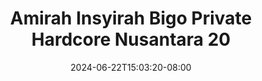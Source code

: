 --- 
title: "Amirah Insyirah Bigo Private Hardcore Nusantara 20"
description: "streaming bokeh Amirah Insyirah Bigo Private Hardcore Nusantara 20 simontok   new"
date: 2024-06-22T15:03:20-08:00
file_code: "k5bt5p6al66s"
draft: false
cover: "uo8yvpxlqntwn1us.jpg"
tags: ["Amirah", "Insyirah", "Bigo", "Private", "Hardcore", "Nusantara", "bokep-indo", "bokep-viral", "bokep-ig"]
length: 190
fld_id: "1483924"
foldername: "Amirah insyirah"
categories: ["Amirah insyirah"]
views: 0
---
